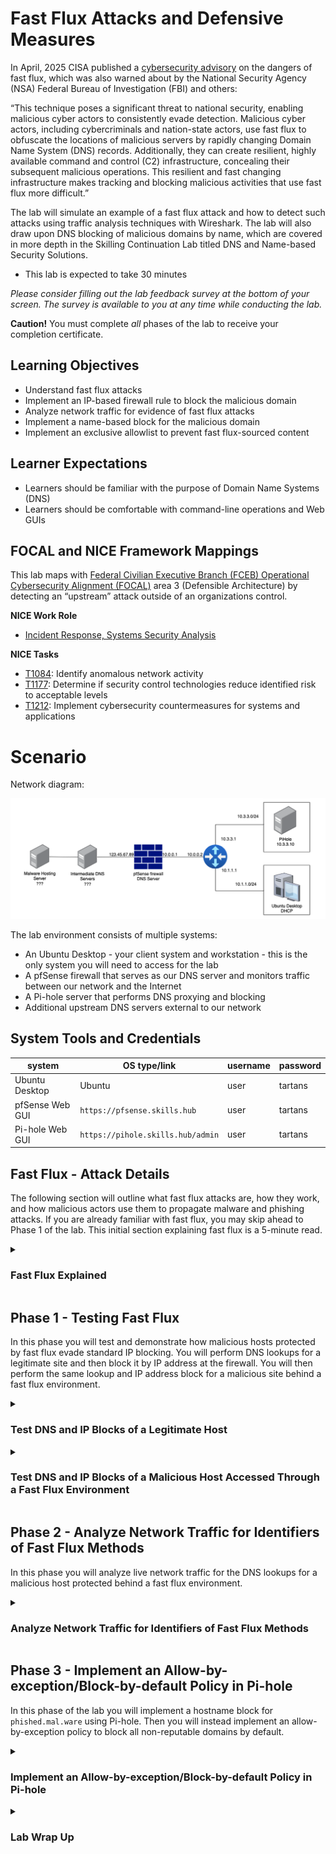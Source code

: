 # Fast Flux Attacks and Defensive Measures

In April, 2025 CISA published a <a href="https://www.cisa.gov/news-events/cybersecurity-advisories/aa25-093a" target="_blank">cybersecurity advisory</a> on the dangers of fast flux, which was also warned about by the National Security Agency (NSA) Federal Bureau of Investigation (FBI) and others:

“This technique poses a significant threat to national security, enabling malicious cyber actors to consistently evade detection. Malicious cyber actors, including cybercriminals and nation-state actors, use fast flux to obfuscate the locations of malicious servers by rapidly changing Domain Name System (DNS) records. Additionally, they can create resilient, highly available command and control (C2) infrastructure, concealing their subsequent malicious operations. This resilient and fast changing infrastructure makes tracking and blocking malicious activities that use fast flux more difficult.”

The lab will simulate an example of a fast flux attack and how to detect such attacks using traffic analysis techniques with Wireshark. The lab will also draw upon DNS blocking of malicious domains by name, which are covered in more depth in the Skilling Continuation Lab titled DNS and Name-based Security Solutions.

 - This lab is expected to take 30 minutes

*Please consider filling out the lab feedback survey at the bottom of your screen. The survey is available to you at any time while conducting the lab.*

**Caution!** You must complete _all_ phases of the lab to receive your completion certificate.

## Learning Objectives

 - Understand fast flux attacks
 - Implement an IP-based firewall rule to block the malicious domain
 - Analyze network traffic for evidence of fast flux attacks
 - Implement a name-based block for the malicious domain
 - Implement an exclusive allowlist to prevent fast flux-sourced content

## Learner Expectations

 - Learners should be familiar with the purpose of Domain Name Systems (DNS)
 - Learners should be comfortable with command-line operations and Web GUIs

## FOCAL and NICE Framework Mappings

This lab maps with <a href="https://www.cisa.gov/resources-tools/resources/federal-civilian-executive-branch-fceb-operational-cybersecurity-alignment-focal-plan" target="_blank">Federal Civilian Executive Branch (FCEB) Operational Cybersecurity Alignment (FOCAL)</a> area 3 (Defensible Architecture) by detecting an “upstream” attack outside of an organizations control.

**NICE Work Role**

- <a href="https://niccs.cisa.gov/workforce-development/nice-framework" target="_blank">Incident Response, Systems Security Analysis</a>

**NICE Tasks**

- <a href="https://niccs.cisa.gov/workforce-development/nice-framework" target="_blank">T1084</a>: Identify anomalous network activity
- <a href="https://niccs.cisa.gov/workforce-development/nice-framework" target="_blank">T1177</a>: Determine if security control technologies reduce identified risk to acceptable levels 
- <a href="https://niccs.cisa.gov/workforce-development/nice-framework" target="_blank">T1212</a>: Implement cybersecurity countermeasures for systems and applications

<!-- cut -->

# Scenario

Network diagram:

![Network diagram showing an external malware server, upstream DNS servers, a pfSense firewall, and a local network with a Pi-hole DNS proxy and an Ubuntu desktop client.](./img/network-diagram.png)

The lab environment consists of multiple systems:
 - An Ubuntu Desktop - your client system and workstation - this is the only system you will need to access for the lab
 - A pfSense firewall that serves as our DNS server and monitors traffic between our network and the Internet
 - A Pi-hole server that performs DNS proxying and blocking
 - Additional upstream DNS servers external to our network

## System Tools and Credentials

| system | OS type/link |  username | password |
|--------|---------|-----------|----------|
| Ubuntu Desktop | Ubuntu |user | tartans|
| pfSense Web GUI | `https://pfsense.skills.hub` | user | tartans |
| Pi-hole Web GUI | `https://pihole.skills.hub/admin` |user | tartans|

<!-- cut -->

## Fast Flux - Attack Details 

The following section will outline what fast flux attacks are, how they work, and how malicious actors use them to propagate malware and phishing attacks. If you are already familiar with fast flux, you may skip ahead to Phase 1 of the lab. This initial section explaining fast flux is a 5-minute read.

<details> 
<summary> 
<h3>Fast Flux Explained</h3> 
</summary> 
<p> 

#### What is Fast Flux?

Whenever you browse to a website, your system performs a DNS lookup to link the hostname you pass via the URL bar to a logical IP address. This allows the use of an easy-to-remember naming convention for web resources while the underlying system uses the more specific IP addressing convention. Because DNS tends to run "under the hood," many users are more than happy to ignore the underpinnings of how DNS operates as long as it works properly.

Fast flux is a method of changing the name-to-IP address mappings through rapid DNS record updates. Most users would never realize that the IP address of a resource has changed. These malicious fully qualified domain names (FQDN) are then used to host malicious content and malware and are often used in phishing attacks.

Malicious actors often use compromised botnet clients as web proxies for their malicious web content. A proxy is a middleman, or broker, for the incoming web connections to their malicious hosts. When requesting a malicious site the client system queries the resolved IP address of the FQDN, which will point to the proxy instead of the IP address of the actual malicious host. The proxy then passes the request along and the user is none the wiser that they are interacting with a proxy and not the end web server. This obfuscates the existence of the true malicious host. These hosts are sometimes referred to as "bulletproof" since there is no way to block something that you can't find.

![Single Flux Diagram](./img/single-fast-flux.png)
  
Let's say that traffic analysis and security reports noted a malicious site or domain, and you were able to determine its IP address. You could block the IP address to prevent access to or from this domain. With fast flux malicious actors simply move the proxy service to a new botnet client with a new IP address and update the DNS record to match. The malicious content and site remains active on the bulletproof host while security staff continue scrambling to block ever changing web proxy IPs.

#### Time to Live and Double Fast Flux

Whenever you request a website your browser asks the system to find the resolved IP address through DNS. This can create a large amount of traffic for every web request. Think not just the sites you type into the browser, but every link you click, and every piece of external content loaded into the page. To alleviate this, your local system will often cache or store the resolved IP addresses for a specific host or domain. The value that determines how long to store this information is called Time to Live (TTL). The TTL value is specified in the domain's zone file and becomes a part of the configuration for this domain's DNS records.

| &#128270; INFORMATION |
|---|
|_Zone files include the host-to-IP address mappings for the various hosts that belong to a domain. For example, the `google.com` zone file might contain records for `mail` and `maps`, each with their own IP addresses and each serving their own unique content as an individual site, i.e. `mail.google.com` and `maps.google.com`._ |

![Example zone file for Google.com that includes mail.google.com and maps.google.com.](./img/google-lookups.png)

When using fast flux, actors will set very short TTL values for their DNS zone files, such as 30 seconds or even 0. This ensures that as the name-to-IP address mappings change, systems are required to query for the most recent IP address for the malicious host. The stale cached DNS information is deleted and the new information is stored by the system for the duration of the TTL value. If set to 0, it won't cache the information at all.

To add another layer of abstraction, actors will incorporate DNS proxies into the chain of attack, again using compromised botnet clients to provide these services. This is known as double fast flux, as now both the web and DNS services are proxied behind systems that the malicious actors control. Block one or the other or both and a new one will pop up in its place. The process becomes an endless game of whack-a-mole.

![Double Flux Diagram](./img/double-fast-flux.png)  
  
In some cases, an Internet Service Provider (ISP) will block an entire malicious domain from network access if it can be demonstrated that the domain is unequivocally bad. However, malicious actors have a workaround for this as well. They will simply register or bulk register a series of new malicious domains and continue on using fast flux methods.

#### Preventing Fast Flux

So if blocking the web proxies won't work, blocking the DNS proxies won't work, and blocking entire domains is only a stop gap, how can we prevent fast flux techniques from sourcing malicious content to our assets?

There is something known as "DNS Reputation". DNS Reputation is a concept that applies statuses to well-known, long standing, and reputable sites and domains. You wouldn't think twice about browsing to `www.amazon.com` or `www.cisa.gov`, but you might think twice about browsing to something like `ma1.havok1e5c7a.can.net`. Tools such as Whois (https://whois.domaintools.com) make it easy to lookup information on a domain, including how long it has been around. If a site or domain such as google.com has been around for decades, then we can assume it is legitimate and reputable.

![Who Is domain registrar information for Google.com showing that Google's domain has been registered since 1997.](./img/google-whois.png)

If a site or domain has only existed for a few days or weeks, then we should be cautious and properly vet the site before allowing access.

In this manner, DNS Reputation services act as intermediaries for DNS and web traffic and help ensure that clients can only access reputable sites and domains. DNS reputation lists can also be used locally to restrict traffic. With the Zero Trust model we assume that nothing can be trusted and should employ the principal of "deny by default". Using DNS allowlists, reputable sites and domains can be allowed by exception while all other sites and domains are blocked by default. Any new requests should be vetted before they are added to the allowlists.

While this process cannot completely avoid the risks of fast flux and typically involves the use of a third-party vendor or service, such as <a href="https://www.cisa.gov/resources-tools/services/protective-domain-name-system-dns-resolver" target="_blank">CISA's Protective DNS</a>, it is the only realistic technical measure an organization can take without spending resources on constantly applying new IP block rules based on security and intelligence reports.

</p>
</details>

## Phase 1 - Testing Fast Flux

In this phase you will test and demonstrate how malicious hosts protected by fast flux evade standard IP blocking. You will perform DNS lookups for a legitimate site and then block it by IP address at the firewall. You will then perform the same lookup and IP address block for a malicious site behind a fast flux environment.

<details> 
<summary> 
<h3>Test DNS and IP Blocks of a Legitimate Host</h3> 
</summary> 
<p> 

First, we'll look up the IP address of a legitimate web host and then test a firewall block rule against it.

1. Open the `Ubuntu-Desktop` and open the Terminal from the left-hand side menu.

![Terminal application icon](./img/terminal-icon.png)

| &#128736; NSLOOKUP |
|---|
|_`nslookup` is a lookup tool that responds with the logical IP address of the requested resource. For example, if you looked up `www.google.com`, nslookup will query the DNS server and respond with the IP address for `www.google.com`._ |

2. (**Ubuntu-Desktop, Terminal**) In the terminal type the following command:

```
nslookup legit.safe.org
```

![Nslookup results for legit.safe.org, which resolves to an IP address that is redacted for quiz purposes.](./img/s11-image1.png)

**Knowledge Check Question 1:** *What is the resolved IP address of legit.safe.org?*

3. (**Ubuntu-Desktop**) Open Firefox and browse to `http://legit.safe.org`.

The site should load normally.

If this were a malicious site, we could block access entirely by adding a firewall rule.

4. (**Ubuntu-Desktop, Firefox**) Open a new tab and browse to the pfSense Admin webGUI at `https://pfsense.skills.hub`, ignore and bypass any certificate warnings, and login with the credentials: `user` | `tartans`

5. (**Ubuntu-Desktop, Firefox, pfSense Admin WebGUI**) Click on the "Firewall" heading from the top menu, select "Rules" and change to the "LAN" rules tab.

6. (**Ubuntu-Desktop, Firefox, pfSense Admin WebGUI**) Click on the green button that has an up arrow, and the word "Add", which adds a new rule at the top of the rules list.

7. (**Ubuntu-Desktop, Firefox, pfSense Admin WebGUI**) Make the following changes and leave all other options as their default setting:

 - Change the Action to "Block" in the dropdown
 - Under Destination, change the dropdown selection from "Any" to "Address or Alias"
 - Add a Destination Address of 123.45.67.20
 
This rule applies our limiter/throttle to all HTTP traffic coming "IN" to the firewall's WAN interface.

![Firewall settings to implement a block rule for legit.safe.org.](./img/s11-image2.png)

8. (**Ubuntu-Desktop, Firefox, pfSense Admin WebGUI**) Click "Save" and then "Apply Changes" on the following screen.

You will see the new firewall rule at the top of the rules list, meaning it will be the first rule checked and applied.

9. (**Ubuntu-Desktop, Firefox**) Open a new tab and browse to `http://legit.safe.org`.

This time the site will fail to load due to the firewall rule just implemented. We'll come back to this rule in a moment, so leave the current tabs open.

10. (**Ubuntu-Desktop, Terminal**) Return to the terminal and rerun the nslookup command:

```
nslookup legit.safe.org
```

Notice that because we only blocked access to the web host for `legit.safe.org` lookups will still resolve the address. After all, we did not block DNS queries at this stage.

</p>
</details>

<details> 
<summary> 
<h3>Test DNS and IP Blocks of a Malicious Host Accessed Through a Fast Flux Environment</h3> 
</summary> 
<p> 

1. (**Ubuntu-Desktop, Terminal**) Return to the terminal and enter the following command:

```
nslookup phished.mal.ware
```

![Nslookup results for phished.mal.ware, which resolves to an IP address of 123.45.67.148.](./img/s11-image3.png)

The command will perform a DNS query for the provided hostname, `phished.mal.ware`, from the local DNS server running on Pi-hole. Note that the response provides the IP address of the site, and your IP address may differ from the image above.

2. (**Ubuntu-Desktop**) Open Firefox and browse to `http://phished.mal.ware`.

The site should load normally, but also you should notice a file was automatically downloaded.

![An executable file being downloaded automatically by the browser.](./img/s11-image4.png)

3. (**Ubuntu-Desktop, Firefox**) This doesn't look good. Close the current browser tab for `phished.mal.ware`.

Accessing this site performed a drive-by download of what appears to be malware. Let's try to block it at the firewall.

4. (**Ubuntu-Desktop, Firefox, pfSense Admin WebGUI**) Return to the pfSense Admin webGUI and the "LAN" rules tab.

5. (**Ubuntu-Desktop, Firefox, pfSense Admin WebGUI**) Click on the Edit button - &#9999; - for the previously created rule.

![Firewall rule edit icon.](./img/s11-image5.png)

6. (**Ubuntu-Desktop, Firefox, pfSense Admin WebGUI**) Change the IP address in the Destination section to the one you found in your nslookup results.
 
7. (**Ubuntu-Desktop, Firefox, pfSense Admin WebGUI**) Click "Save" and then "Apply Changes" on the following screen.

The rule is now updated to block outgoing access to the IP address of "phished.mal.ware"...or is it?

8. (**Ubuntu-Desktop, Firefox**) Open a new tab and browse to `http://phished.mal.ware`.

The site still opens and should once again download the malicious.exe file. So it seems like our firewall rule had no effect.

9. (**Ubuntu-Desktop, Terminal**) Return to the terminal and rerun the nslookup command:

```
nslookup phished.mal.ware
```

![Nslookup results for phished.mal.ware, which resolves to different IP addresses over time.](./img/s11-image6.png)

Hmmmm? It appears that the IP address for the site has changed, making our firewall rule ineffective at blocking access to the malicious site.

This is an example of how fast flux works, by rapidly changing the IP address of various malicious hosts so that defenders can't use standard IP blocking strategies against them. In reality these records do not change as quickly as in the lab, but still change on the order of daily or weekly. Whether we block access outgoing to the site or from returning into our network, the IP rule block will only work for a limited time. We need a better way to detect and then prevent traffic to this site.

#### Grading Check

(**Ubuntu-Desktop, Firefox**) To check your work, browse to the grading page at `https://skills.hub/lab/tasks` or `(https://10.5.5.5/lab/tasks)` from the Ubuntu-Desktop system. Click the `Submit/Re-Grade Tasks` button to trigger the grading checks. Refresh the results after a few moments to see your results.

![Task text and button to support the grading check details above.](./img/s11-grading1.png)

Grading Check 1: Verify that adding the IP block still does not block the malicious download from phished.mal.ware
 - Ubuntu-Desktop can access `phished.mal.ware`
 - `malicious.exe` is still downloaded automatically when accessing the site

*This check ensures the firewall is in the correct state for the remainder of the lab, as accessing the malicious site is necessary to phase 2 and 3.*

`Copy the token or flag strings to the corresponding question submission field to receive credit.`

</p>
</details>

## Phase 2 - Analyze Network Traffic for Identifiers of Fast Flux Methods

In this phase you will analyze live network traffic for the DNS lookups for a malicious host protected behind a fast flux environment.

<details> 
<summary> 
<h3>Analyze Network Traffic for Identifiers of Fast Flux Methods</h3> 
</summary> 
<p> 

1. (**Ubuntu-Desktop, Terminal**) Open a terminal if not already open and enter the following command to create a new script file:

```
nano query.sh
```

2. (**Ubuntu-Desktop, Terminal**) Within the edit mode of nano, add the following text:

```
#!/bin/bash
for _ in {1..20}; do
     nslookup phished.mal.ware
     sleep 10
done
```

3. (**Ubuntu-Desktop, Terminal**) After entering the text above press CTRL+X, enter 'y' when asked if you want to save the modified buffer, and then press Enter again to confirm the filename.

4. (**Ubuntu-Desktop, Terminal**) Lastly, give the script executable permissions with the following command:

```
chmod +x query.sh
```

The script will perform an nslookup of phsihing.mal.ware every 10 seconds for 18 iterations, or 200 seconds. We will use this script to generate the necessary DNS network traffic.

5. (**Ubuntu-Desktop, Firefox**) Open a new browser tab and browse to the pfSense admin webGUI at `https://pfsense.skills.hub`. Then sign in with a username of `admin` and a password of `tartans`.

We will use the firewall to capture network traffic leaving our network.

6. (**Ubuntu-Desktop, Firefox, pfSense Admin WebGUI**) Click on "Diagnostics" from the top menu bar and then select "Packet Capture".

7. (**Ubuntu-Desktop, Firefox, pfSense Admin WebGUI**) In the top half "Packet Capture Options" section change the "Capture Options" interface to `LAN(em1)` and set the "Max Number of packets to capture" value to `0`.

![pfSense packet capture general options settings.](./img/s11-image7.png)

8. (**Ubuntu-Desktop, Firefox, pfSense Admin WebGUI**) To filter for only DNS traffic, add a value of `53 udp` to the "PROTOCOL" field in the "Custom Filter Options" section.

![pfSense packet capture custom filter options settings.](./img/s11-image8.png)

9. (**Ubuntu-Desktop, Firefox, pfSense Admin WebGUI**) Click on the green "Start" button at the bottom of the page to begin the packet capture with the parameters specified. After a few seconds you should see packet information appear meaning the capture is working.

![Example packet capture output data.](./img/s11-image9.png)

10. (**Ubuntu-Desktop, Terminal**) Return to the terminal and run the query script with the following command:

```
./query.sh
```

Let the script run until its completion.

11. (**Ubuntu-Desktop, Firefox, pfSense Admin WebGUI**) Once the script completes return to the packet capture page and click the yellow "Stop" button to end the capture. If the capture does not stop immediately and provide the "Download" option, click "Stop" again to force the page to refresh.

12. (**Ubuntu-Desktop, Firefox, pfSense Admin WebGUI**) You may now download the .pcapng file by clicking the blue "Download" button. This will download the file to the Downloads folder.

![File download button and browser download in progress.](./img/s11-image10.png)

13. (**Ubuntu-Desktop, Firefox**) You can click on the file download directly within Firefox or browse to the Downloads folder in the file browser and double-click the packet capture file to open it in Wireshark.

14. (**Ubuntu-Desktop, Firefox, Wireshark**) The traffic is already filtered specifically for DNS traffic over UDP port 53 only. We can further filter for the queries for `phished.mal.ware` by adding the following display filter to Wireshark: `dns.qry.name == "phished.mal.ware"`.

![Wireshark filter field with the filter above applied.](./img/s11-image11.png)

Analyze the filtered results for the `phished.mal.ware` queries. You may need to resize the Wireshark window or sections panes. Within each query response you will see the hostname of `phished.mal.ware` and the resolved IP address for the host at that time.

![Filtered packets in Wireshark.](./img/s11-image12.png)

You can then scroll through the filtered packets to answer the following question.

**Knowledge Check Question 2:** *Based on your analysis of the traffic, what is the highest number of times a resolved IP address appears consecutively before it changes?*

Each iteration of the script returns the results for the A record and the AAAA record for `phished.mal.ware`. The A record returns the IP address at the time while the AAAA record returns the IPv6 address, if it had one.

We can see that the IP address for `phished.mal.ware` changes many times during the script. While it is unrealistic in the real world to change the address this often, it fluxes on a short enough time scale for us to notice it in the lab. 

15. (**Ubuntu-Desktop, Firefox, Wireshark**) Click on "Statistics" -> "Resolved Addresses" from the top menu bar in Wireshark and then change the "All Entries" dropdown menu to "Hosts".

![Wireshark Resolved Addresses filtered by "Hosts" shwoing multple entries for phsihed.mal.ware.](./img/s11-image13.png)

In this output you would be able to view just how many addresses have been associated with this host. However, we can't leave DNS querying scripts running all day long to try and detect the IP addresses and we also know that blocking these IP addresses alone would be fruitless.

In the next phase of the lab you will use a tool called Pi-hole to further analyze the DNS query logs and implement a block to prevent this traffic.

</p>
</details>

## Phase 3  - Implement an Allow-by-exception/Block-by-default Policy in Pi-hole

In this phase of the lab you will implement a hostname block for `phished.mal.ware` using Pi-hole. Then you will instead implement an allow-by-exception policy to block all non-reputable domains by default.

<details> 
<summary> 
<h3>Implement an Allow-by-exception/Block-by-default Policy in Pi-hole</h3> 
</summary> 
<p> 

1. (**Ubuntu-Desktop, Firefox**) Open a new browser tab and browse to the Pi-hole admin webGUI at `http://pihole.skills.hub/admin` (Note that this site uses `http` and not `https`). Then sign in with a password of `tartans`.

| &#128736; PI-HOLE |
|---|
|_<a href="https://pi-hole.net/" target="_blank">Pi-hole</a> is an open-source proxy of sorts for DNS queries on the network. The Ubuntu client is pre-configured to use Pi-hole as the primary DNS server. Pi-hole then forwards this request to the pfSense DNS service. Pi-hole not only logs each request for later review but also affords the capability to sinkhole DNS queries that are destined for known malicious domains. Blocklisting the query prevents it from ever being sent to the pfSense DNS service. In essence, Pi-hole has captured the request, marked it as disallowed, and denied it. This protects the system or user making the query from reaching the malicious destination without manual intervention based on the name alone, regardless of IP._ |

2. (**Ubuntu-Desktop, Firefox, Pi-hole Admin WebGUI**) Pi-hole allows us to view the recent query logs for DNS requests. Since the standard "Query Logs" page only shows the most recent 100 logs, we will use the "Long-term Data" page to view the query logs for `phished.mal.ware`. Click on the "Long-term Data" link on the menu to the left to expand the option and then click "Query Log".

3. (**Ubuntu-Desktop, Firefox, Pi-hole Admin WebGUI**) Click the "Click to select date and time range" button at the top and select the "All Time" option to ensure we see every query log available.

4. (**Ubuntu-Desktop, Firefox, Pi-hole Admin WebGUI**) Scroll down to find the search field in the "Recent queries" section and enter a search term of "phished.mal.ware" to filter for only these query logs. The filtered logs will automatically be displayed below.

![Entries for phished.mal.ware found in Pi-hole's Query Log.](./img/s11-image14.png)

While the Wireshark statistics showed us the resolved IP address for each lookup, these logs only show the query. However, they do give us the important ability to add this host to a blacklist/blocklist directly from the log list.

 | &#128270; INFORMATION |
|---|
|_While some tools still use the terms "whitelist" and "blacklist", the preferred terms are now "allowlist" and "blocklist" to remove inferences about good or bad as they relate to color, instead applying a naming scheme more related to their purpose. In this phase you will see the term blocklist/allowlist used except when the tool explicitly refers to a "blacklist"/"whitelist" by function. Know that the two are equivalent in their purpose._ |

5. (**Ubuntu-Desktop, Firefox, Pi-hole Admin WebGUI**) Click on any of the &#128683;"Blacklist" buttons next to one of the `phished.mal.ware` log entries to add it to the blacklist/blocklist. You may click "Close" on the popup or simply click anywhere on the screen to remove it.

6. (**Ubuntu-Desktop, Terminal**) Return to the terminal and run the query script again with the following command:

```
./query.sh
```

Notice this time that the resolved address is different.

**Knowledge Check Question 3:** *What is the returned address for phished.mal.ware after adding it to the blocklist?*

Since we have added `phished.mal.ware` to the blocklist the DNS query will not respond with an answer, as this query is stopped, or sinkholed, at Pi-hole before it reaches out to an upstream DNS provider. If you were to browse to the site in the browser it would also fail.

7. (**Ubuntu-Desktop, Firefox**) However, this doesn't prevent access to the malicious content if the malicious actors move the domain elsewhere. Open a new browser tab and browse to `http://phish3d.mal.ware`.

Well, it looks like we're back to square one. The content and site have simply moved to a new domain and site, which we would also have to block. This would still be only a temporary solution as the site could just move again.

Let's finally block this site once and for all by implementing an allow-by-exception policy within Pi-hole so only allowed sites can be accessed and everything else not explicitly allowed is blocked.

8. (**Ubuntu-Desktop, Firefox, Pi-hole Admin WebGUI**) Return to the Pi-hole admin page and click on the "Domains" tab from the menu on the left to access the Domain Management page.

![Pi-hole's Domain Management page.](./img/s11-image15.png)

9. (**Ubuntu-Desktop, Firefox, Pi-hole Admin WebGUI**) Click on the "RegEx filter" tab and add the following two regex filters to allow both the "skills.hub" and "safe.org" domains. Make sure to click the "Add to Whitelist" button.

```
*.skills.hub
*.safe.org
```

![Highlight of the Regular Expression field and the "Add to Whitelist" button.](./img/s11-image16.png)

Your list should look like the following screenshot.

![Domain RegEx entries showing the whitelisted domains of *.skill.hub and *.safe.org.](./img/s11-image17.png)

These two sites are now allowed by exception.

10. (**Ubuntu-Desktop, Firefox, Pi-hole Admin WebGUI**) Next, add a wildcard domain of simply `*.*` and click "Add to Blacklist".

![Highlight of blacklist entry for *.*.](./img/s11-image18.png)

This will effectively block every domain in existence except for those under the skills.hub and safe.org domains.

11. (**Ubuntu-Desktop, Firefox, Pi-hole Admin WebGUI**) Open new browser tabs and try to browse back to `http://legit.safe.org` or `https://skills.hub`. Meanwhile, `http://phish3d.mal.ware` should be blocked.

With this final measure we can now safely block all potentially malicious content and allow only the sites we wish to allow access to. This is an example of how DNS reputation services work, by allowing sites that have a high reputation level and blocking those that do not.

#### Grading Check

(**Ubuntu-Desktop, Firefox**) To check your work, browse to the grading page at `https://skills.hub/lab/tasks` or `(https://10.5.5.5/lab/tasks)` from the Ubuntu-Desktop system. Click the `Submit/Re-Grade Tasks` button to trigger the grading checks. Refresh the results after a few moments to see your results.

![Task text and button to support the grading check details above.](./img/s11-grading2.png)

Grading Check 2: Verify that all malicious sites are blocked but legit.safe.org is still accessible.
 - `phish3d.mal.ware` and an unknown site are blocked
 - `legit.safe.org` is accessible

`Copy the token or flag strings to the corresponding question submission field to receive credit.`

</p>
</details>

<details> 
<summary> 
<h3>Lab Wrap Up</h3> 
</summary> 
<p> 

### Conclusion

By completing this lab you should be more familiar with the concept of fast flux and how DNS tools and services like DNS reputation can help prevent access to the malicious sites and content sourced by fast flux-sourced attacks.

To Recap:
 - You walked through an example demonstrating why IP address-based blocks are not effective against malicious content behind fast flux environments
 - You captured and analyzed DNS query traffic and identified queries for a fluxed site, albeit at a much faster rate than normal
 - You implemented a domain-based block with Pi-hole to deny lookups for the original malicious site
 - You implemented an allowlist and blocklist in Pi-hole to block all unknown malicious content while still allowing reputable or required sites

Skills exercised:

 - S0615: Skill in protecting a network against malware
 - S0667: Skill in assessing security controls
 - S0688: Skill in performing network data analysis

Detecting fast flux can be difficult due to its ever-changing nature. However, with the proper logging, monitoring, use of DNS reputation or Protective DNS services, and increased user training and awareness, many attempts to serve malicious content through fast flux can be mitigated if not prevented.

### Answer Key

**Knowledge Check Question 1**: What is the resolved IP address of legit.safe.org?
 - 123.45.67.20

![Nslookup results for legit.safe.org, which resolves to an IP address of 123.45.67.20.](./img/q1.png)

**Knowledge Check Question 2**: Based on your analysis of the traffic, what is the highest number of times a resolved IP addresses appears consecutively before it changes?
 - 6

![Wireshark filtered packets showing multiple DNS queries for phished.mal.ware with the maximum number of consecutive appearences highlighted as 6.](./img/q2.png)

**Knowledge Check Question 3**: *What is the returned Address for phished.mal.ware after adding it to the blocklist?
 - 0.0.0.0

![Nslookup results for legit.safe.org, which resolves to an IP address of 0.0.0.0.](./img/q3.png)

### References
 - <a href="https://www.cisa.gov/news-events/cybersecurity-advisories/aa25-093a" target="_blank">Fast Flux: A National Security Threat</a>
 - <a href="https://www.cisa.gov/resources-tools/resources/federal-civilian-executive-branch-fceb-operational-cybersecurity-alignment-focal-plan" target="_blank">Federal Civilian Executive Branch (FCEB) Operational Cybersecurity Alignment (FOCAL)</a>
 - <a href="https://niccs.cisa.gov/workforce-development/nice-framework" target="_blank">NICE Framework</a>
 - <a href="https://www.cisa.gov/resources-tools/services/protective-domain-name-system-dns-resolver" target="_blank">Protective DNS</a>

</p>
</details>

